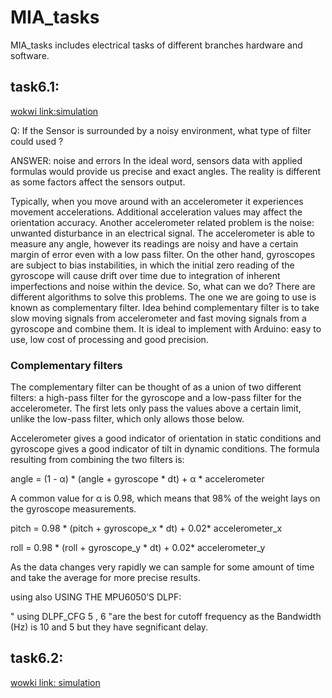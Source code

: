 # MIA_tasks
MIA_tasks includes electrical  tasks of different branches hardware and software.
## task6.1:
[wokwi link:simulation ](https://wokwi.com/projects/375150491946124289)

Q: If the Sensor is surrounded by a noisy environment, what type of filter could used ?

ANSWER: noise and errors
In the ideal word, sensors data with applied formulas would provide us precise and exact angles. The reality is different as some factors affect the sensors output.

Typically, when you move around with an accelerometer it experiences movement accelerations. Additional acceleration values may affect the orientation accuracy. Another accelerometer related problem is the noise: unwanted disturbance in an electrical signal. The accelerometer is able to measure any angle, however its readings are noisy and have a certain margin of error even with a low pass filter.
On the other hand, gyroscopes are subject to bias instabilities, in which the initial zero reading of the gyroscope will cause drift over time due to integration of inherent imperfections and noise within the device.
So, what can we do? There are different algorithms to solve this problems. The one we are going to use is known as complementary filter. Idea behind complementary filter is to take slow moving signals from accelerometer and fast moving signals from a gyroscope and combine them. It is ideal to implement with Arduino: easy to use, low cost of processing and good precision.

### Complementary filters
The complementary filter can be thought of as a union of two different filters: a high-pass filter for the gyroscope and a low-pass filter for the accelerometer. The first lets only pass the values ​​above a certain limit, unlike the low-pass filter, which only allows those below.

Accelerometer gives a good indicator of orientation in static conditions and gyroscope gives a good indicator of tilt in dynamic conditions. The formula resulting from combining the two filters is:

angle = (1 - α) * (angle + gyroscope * dt) + α * accelerometer

A common value for α is 0.98, which means that 98% of the weight lays on the gyroscope measurements.

pitch = 0.98 * (pitch + gyroscope_x * dt) + 0.02* accelerometer_x

roll = 0.98 * (roll + gyroscope_y * dt) + 0.02* accelerometer_y

As the data changes very rapidly we can sample for some amount of time and take the average for more precise results.

 using also USING THE MPU6050’S DLPF:

   " using DLPF_CFG 5 , 6 "are the best for cutoff frequency as the Bandwidth (Hz) is 10 and 5 but they have segnificant delay.
## task6.2:
[wowki link: simulation](https://wokwi.com/projects/375149975368274945)




